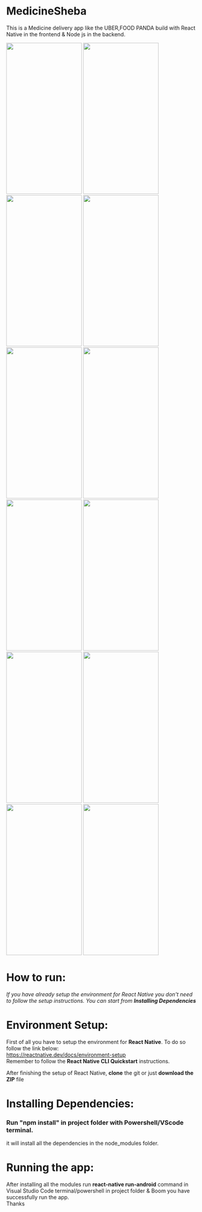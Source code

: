 # MedicineSheba 
This is a Medicine delivery app like the UBER,FOOD PANDA build with React Native in the frontend & Node js in the backend.

<p float="left">
  <img src="https://user-images.githubusercontent.com/53004677/89702518-fabe8100-d963-11ea-9711-509a3df0da48.png" width="200" height="400" />
  <img src="https://user-images.githubusercontent.com/53004677/93731858-c8ee3a80-fbf0-11ea-9124-baebfc3115b6.png" width="200" height="400" />
  <img src="https://user-images.githubusercontent.com/53004677/93731965-30a48580-fbf1-11ea-93e1-559f8bfef87a.png" width="200" height="400" />
  <img src="https://user-images.githubusercontent.com/53004677/94666962-f6915d00-032f-11eb-9465-bed3771128b2.png" width="200" height="400" />
  
   <img src="https://user-images.githubusercontent.com/53004677/94667252-64d61f80-0330-11eb-96ed-1809802784d3.png" width="200" height="400" />
  <img src="https://user-images.githubusercontent.com/53004677/94667322-81725780-0330-11eb-87cf-70f62db75828.png" width="200" height="400" />
  <img src="https://user-images.githubusercontent.com/53004677/94667412-9a7b0880-0330-11eb-8907-6b7628bb48f9.png" width="200" height="400" />
  <img src="https://user-images.githubusercontent.com/53004677/94667477-ae266f00-0330-11eb-943a-630257a75124.png" width="200" height="400" />
  
  <img src="https://user-images.githubusercontent.com/53004677/94667561-cac2a700-0330-11eb-9f01-9bb79412d27e.png" width="200" height="400" />
  <img src="https://user-images.githubusercontent.com/53004677/94667650-e75edf00-0330-11eb-95f8-a280c1a2ecd3.png" width="200" height="400" />
  <img src="https://user-images.githubusercontent.com/53004677/94667701-f9408200-0330-11eb-9cf3-9ee7ec4a7135.png" width="200" height="400" />
  <img src="https://user-images.githubusercontent.com/53004677/94667785-137a6000-0331-11eb-885a-1fc3ca656555.png" width="200" height="400" />

</p>

# How to run:

<i> If you have already setup the environment for React Native you don't need to follow the setup instructions. You can start from **Installing Dependencies**</i></br>

# Environment Setup:<br/>

First of all you have to setup the environment for **React Native**. To do so follow the link below:<br/>
<u>https://reactnative.dev/docs/environment-setup</u> </br>
Remember to follow the **React Native CLI Quickstart** instructions.</br>

After finishing the setup of React Native, **clone** the git or just **download the ZIP** file

# Installing Dependencies:
### Run "npm install" in  project folder with Powershell/VScode terminal.

it will install all the dependencies in the node_modules folder.

# Running the app:
After installing all the modules run **react-native run-android** command in Visual Studio Code terminal/powershell in project folder 
& Boom you have successfully run the app.<br/>
Thanks

